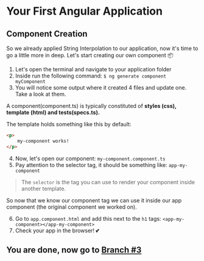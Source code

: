 # Your First Angular Application

## Component Creation

So we already applied String Interpolation to our application, now it's time to go a little more in deep. Let's start creating our own component 📦

1. Let's open the terminal and navigate to your application folder
2. Inside run the following command: `$ ng generate component myComponent`
3. You will notice some output where it created 4 files and update one. Take a look at them.

A component(component.ts) is typically constituted of **styles (css), template (html) and tests(specs.ts).**

The template holds something like this by default:

```html
<p>
	my-component works!
</p>
```

4. Now, let's open our component: `my-component.component.ts`
5. Pay attention to the selector tag, it should be something like: `app-my-component`

> The `selector` is the tag you can use to render your component inside another template. 

So now that we know our component tag we can use it inside our app component (the original component we worked on).

6. Go to `app.component.html` and add this next to the `h1` tags: `<app-my-component></app-my-component>`
7. Check your app in the browser! 💕

## You are done, now go to [Branch #3](https://github.com/jdjuan/your-first-angular-application/tree/2)